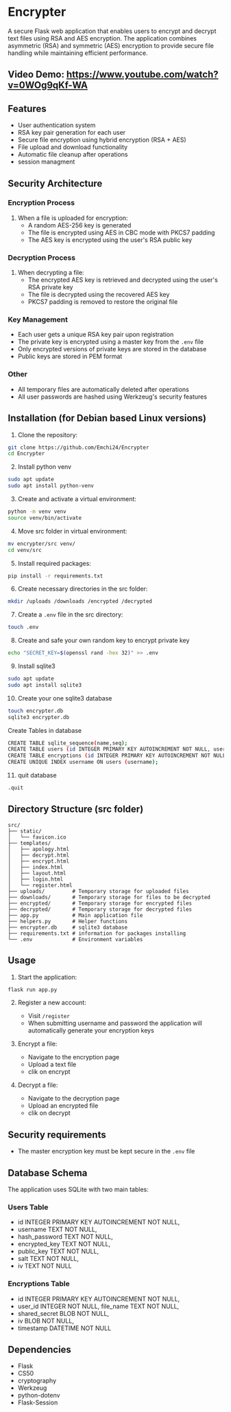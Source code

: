 # Encrypter

A secure Flask web application that enables users to encrypt and decrypt text files using RSA and AES encryption. The application combines asymmetric (RSA) and symmetric (AES) encryption to provide secure file handling while maintaining efficient performance.

## Video Demo:  https://www.youtube.com/watch?v=0WOg9qKf-WA

## Features

- User authentication system
- RSA key pair generation for each user
- Secure file encryption using hybrid encryption (RSA + AES)
- File upload and download functionality
- Automatic file cleanup after operations
- session managment

## Security Architecture

### Encryption Process
1. When a file is uploaded for encryption:
   - A random AES-256 key is generated
   - The file is encrypted using AES in CBC mode with PKCS7 padding
   - The AES key is encrypted using the user's RSA public key

### Decryption Process
1. When decrypting a file:
   - The encrypted AES key is retrieved and decrypted using the user's RSA private key
   - The file is decrypted using the recovered AES key
   - PKCS7 padding is removed to restore the original file

### Key Management
- Each user gets a unique RSA key pair upon registration
- The private key is encrypted using a master key from the `.env` file
- Only encrypted versions of private keys are stored in the database
- Public keys are stored in PEM format

### Other
- All temporary files are automatically deleted after operations
- All user passwords are hashed using Werkzeug's security features

## Installation (for Debian based Linux versions)

1. Clone the repository:
```bash
git clone https://github.com/Emchi24/Encrypter
cd Encrypter
```
2. Install python venv
```bash
sudo apt update
sudo apt install python-venv
```

3. Create and activate a virtual environment:
```bash
python -m venv venv
source venv/bin/activate  
```
4. Move src folder in virtual environment: 
```bash
mv encrypter/src venv/            
cd venv/src    
```
5. Install required packages:
```bash
pip install -r requirements.txt
```

6. Create necessary directories in the src folder:
```bash
mkdir /uploads /downloads /encrypted /decrypted
```

7. Create a `.env` file in the src directory:
```bash
touch .env
```

8. Create and safe your own random key to encrypt private key
```bash
echo "SECRET_KEY=$(openssl rand -hex 32)" >> .env
```

9. Install sqlite3
```bash
sudo apt update
sudo apt install sqlite3
```

10. Create your one sqlite3 database
```bash
touch encrypter.db
sqlite3 encrypter.db
```
Create Tables in database
```bash
CREATE TABLE sqlite_sequence(name,seq);
CREATE TABLE users (id INTEGER PRIMARY KEY AUTOINCREMENT NOT NULL, username TEXT NOT NULL, hash_password TEXT NOT NULL, encrypted_key TEXT NOT NULL, public_key TEXT NOT NULL, salt TEXT NOT NULL, iv TEXT NOT NULL);
CREATE TABLE encryptions (id INTEGER PRIMARY KEY AUTOINCREMENT NOT NULL, user_id INTEGER NOT NULL, file_name TEXT NOT NULL, shared_secret BLOB NOT NULL, iv BLOB NOT NULL, timestamp DATETIME NOT NULL);
CREATE UNIQUE INDEX username ON users (username);
```
11. quit database
```bash
.quit
```
## Directory Structure (src folder)

```
src/
├── static/
│   └── favicon.ico
├── templates/
│   ├── apology.html
│   ├── decrypt.html
│   ├── encrypt.html
│   ├── index.html
│   ├── layout.html
│   ├── login.html
│   └── register.html
├── uploads/         # Temporary storage for uploaded files
├── downloads/       # Temporary storage for files to be decrypted
├── encrypted/       # Temporary storage for encrypted files
├── decrypted/       # Temporary storage for decrypted files
├── app.py           # Main application file
├── helpers.py       # Helper functions
├── encrypter.db     # sqlite3 database 
├── requirements.txt # information for packages installing
└── .env             # Environment variables
```

## Usage

1. Start the application:
```bash
flask run app.py
```

2. Register a new account:
   - Visit `/register`
   - When submitting username and password the application will automatically generate your encryption keys

3. Encrypt a file:
   - Navigate to the encryption page
   - Upload a text file
   - clik on encrypt

4. Decrypt a file:
   - Navigate to the decryption page
   - Upload an encrypted file
   - clik on decrypt

## Security requirements

- The master encryption key must be kept secure in the `.env` file

## Database Schema

The application uses SQLite with two main tables:

### Users Table
- id INTEGER PRIMARY KEY AUTOINCREMENT NOT NULL,
- username TEXT NOT NULL,
- hash_password TEXT NOT NULL,
- encrypted_key TEXT NOT NULL,
- public_key TEXT NOT NULL,
- salt TEXT NOT NULL,
- iv TEXT NOT NULL

### Encryptions Table
- id INTEGER PRIMARY KEY AUTOINCREMENT NOT NULL,
- user_id INTEGER NOT NULL, file_name TEXT NOT NULL,
- shared_secret BLOB NOT NULL,
- iv BLOB NOT NULL,
- timestamp DATETIME NOT NULL

## Dependencies

- Flask
- CS50
- cryptography
- Werkzeug
- python-dotenv
- Flask-Session
